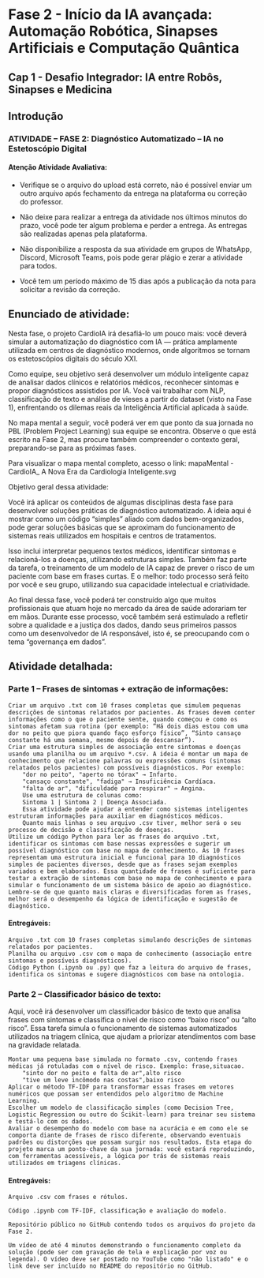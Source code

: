 # Fase 2 - Início da IA avançada: Automação Robótica, Sinapses Artificiais e Computação Quântica

## Cap 1 - Desafio Integrador: IA entre Robôs, Sinapses e Medicina

## Introdução

### ATIVIDADE – FASE 2: Diagnóstico Automatizado – IA no Estetoscópio Digital

#### Atenção Atividade Avaliativa:         

- Verifique se o arquivo do upload está correto, não é possível enviar um outro arquivo após fechamento da entrega na plataforma ou correção do professor.         

- Não deixe para realizar a entrega da atividade nos últimos minutos do prazo, você pode ter algum problema e perder a entrega. As entregas são realizadas apenas pela plataforma.          

- Não disponibilize a resposta da sua atividade em grupos de WhatsApp, Discord, Microsoft Teams, pois pode gerar plágio e zerar a atividade para todos.         

- Você tem um período máximo de 15 dias após a publicação da nota para solicitar a revisão da correção.      

## Enunciado de atividade:

Nesta fase, o projeto CardioIA irá desafiá-lo um pouco mais: você deverá simular a automatização do diagnóstico com IA — prática amplamente utilizada em centros de diagnóstico modernos, onde algoritmos se tornam os estetoscópios digitais do século XXI.

Como equipe, seu objetivo será desenvolver um módulo inteligente capaz de analisar dados clínicos e relatórios médicos, reconhecer sintomas e propor diagnósticos assistidos por IA. Você vai trabalhar com NLP, classificação de texto e análise de vieses a partir do dataset (visto na Fase 1), enfrentando os dilemas reais da Inteligência Artificial aplicada à saúde.

No mapa mental a seguir, você poderá ver em que ponto da sua jornada no PBL (Problem Project Learning) sua equipe se encontra. Observe o que está escrito na Fase 2, mas procure também compreender o contexto geral, preparando-se para as próximas fases.

Para visualizar o mapa mental completo, acesso o link: mapaMental - CardioIA_ A Nova Era da Cardiologia Inteligente.svg

Objetivo geral dessa atividade:

Você irá aplicar os conteúdos de algumas disciplinas desta fase para desenvolver soluções práticas de diagnóstico automatizado. A ideia aqui é mostrar como um código “simples” aliado com dados bem-organizados, pode gerar soluções básicas que se aproximam do funcionamento de sistemas reais utilizados em hospitais e centros de tratamentos.

Isso inclui interpretar pequenos textos médicos, identificar sintomas e relacioná-los a doenças, utilizando estruturas simples. Também faz parte da tarefa, o treinamento de um modelo de IA capaz de prever o risco de um paciente com base em frases curtas. E o melhor: todo processo será feito por você e seu grupo, utilizando sua capacidade intelectual e criatividade.

Ao final dessa fase, você poderá ter construído algo que muitos profissionais que atuam hoje no mercado da área de saúde adorariam ter em mãos. Durante esse processo, você também será estimulado a refletir sobre a qualidade e a justiça dos dados, dando seus primeiros passos como um desenvolvedor de IA responsável, isto é, se preocupando com o tema “governança em dados”.

## Atividade detalhada:

### Parte 1 – Frases de sintomas + extração de informações:

    Criar um arquivo .txt com 10 frases completas que simulem pequenas descrições de sintomas relatados por pacientes. As frases devem conter informações como o que o paciente sente, quando começou e como os sintomas afetam sua rotina (por exemplo: “Há dois dias estou com uma dor no peito que piora quando faço esforço físico”, “Sinto cansaço constante há uma semana, mesmo depois de descansar”).
    Criar uma estrutura simples de associação entre sintomas e doenças usando uma planilha ou um arquivo *.csv. A ideia é montar um mapa de conhecimento que relacione palavras ou expressões comuns (sintomas relatados pelos pacientes) com possíveis diagnósticos. Por exemplo:
        "dor no peito", "aperto no tórax" → Infarto.
        "cansaço constante", "fadiga" → Insuficiência Cardíaca.
        "falta de ar", "dificuldade para respirar" → Angina.
        Use uma estrutura de colunas como:
        Sintoma 1 | Sintoma 2 | Doença Associada.
        Essa atividade pode ajudar a entender como sistemas inteligentes estruturam informações para auxiliar em diagnósticos médicos.
        Quanto mais linhas o seu arquivo .csv tiver, melhor será o seu processo de decisão e classificação de doenças.
    Utilize um código Python para ler as frases do arquivo .txt, identificar os sintomas com base nessas expressões e sugerir um possível diagnóstico com base no mapa de conhecimento. As 10 frases representam uma estrutura inicial e funcional para 10 diagnósticos simples de pacientes diversos, desde que as frases sejam exemplos variados e bem elaborados. Essa quantidade de frases é suficiente para testar a extração de sintomas com base no mapa de conhecimento e para simular o funcionamento de um sistema básico de apoio ao diagnóstico. Lembre-se de que quanto mais claras e diversificadas forem as frases, melhor será o desempenho da lógica de identificação e sugestão de diagnóstico.

 

#### Entregáveis:

    Arquivo .txt com 10 frases completas simulando descrições de sintomas relatados por pacientes.
    Planilha ou arquivo .csv com o mapa de conhecimento (associação entre sintomas e possíveis diagnósticos).
    Código Python (.ipynb ou .py) que faz a leitura do arquivo de frases, identifica os sintomas e sugere diagnósticos com base na ontologia.

 

### Parte 2 – Classificador básico de texto:

Aqui, você irá desenvolver um classificador básico de texto que analisa frases com sintomas e classifica o nível de risco como “baixo risco” ou “alto risco”. Essa tarefa simula o funcionamento de sistemas automatizados utilizados na triagem clínica, que ajudam a priorizar atendimentos com base na gravidade relatada.

    Montar uma pequena base simulada no formato .csv, contendo frases médicas já rotuladas com o nível de risco. Exemplo: frase,situacao.
        "sinto dor no peito e falta de ar",alto risco
        "tive um leve incômodo nas costas",baixo risco
    Aplicar o método TF-IDF para transformar essas frases em vetores numéricos que possam ser entendidos pelo algoritmo de Machine Learning.
    Escolher um modelo de classificação simples (como Decision Tree, Logistic Regression ou outro do Scikit-learn) para treinar seu sistema e testá-lo com os dados.
    Avaliar o desempenho do modelo com base na acurácia e em como ele se comporta diante de frases de risco diferente, observando eventuais padrões ou distorções que possam surgir nos resultados. Esta etapa do projeto marca um ponto-chave da sua jornada: você estará reproduzindo, com ferramentas acessíveis, a lógica por trás de sistemas reais utilizados em triagens clínicas.
 

#### Entregáveis:

    Arquivo .csv com frases e rótulos.
    
    Código .ipynb com TF-IDF, classificação e avaliação do modelo.
    
    Repositório público no GitHub contendo todos os arquivos do projeto da Fase 2.
    
    Um vídeo de até 4 minutos demonstrando o funcionamento completo da solução (pode ser com gravação de tela e explicação por voz ou legenda). O vídeo deve ser postado no YouTube como "não listado" e o link deve ser incluído no README do repositório no GitHub.
